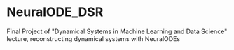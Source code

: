 # NeuralODE_DSR
Final Project of "Dynamical Systems in Machine Learning and Data Science" lecture, reconstructing dynamical systems with NeuralODEs
